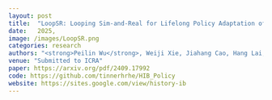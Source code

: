```yaml
---
layout: post
title:  "LoopSR: Looping Sim-and-Real for Lifelong Policy Adaptation of Legged Robots"
date:   2025,
image: /images/LoopSR.png
categories: research
authors: "<strong>Peilin Wu</strong>, Weiji Xie, Jiahang Cao, Hang Lai, Weinan Zhang"
venue: "Submitted to ICRA"
paper: https://arxiv.org/pdf/2409.17992
code: https://github.com/tinnerhrhe/HIB_Policy
website: https://sites.google.com/view/history-ib
---
```

<!-- We propose a lifelong policy adaptation framework named LoopSR, which utilizes a transformerbased encoder to project real-world trajectories into a latent space, and accordingly reconstruct the real-world environments back in simulation for further improvement. By leveraging the continual training, LoopSR achieves superior data efficiency compared with strong baselines, with only a limited amount of data to yield eminent performance in both sim-to-sim and sim-to-real experiments. -->